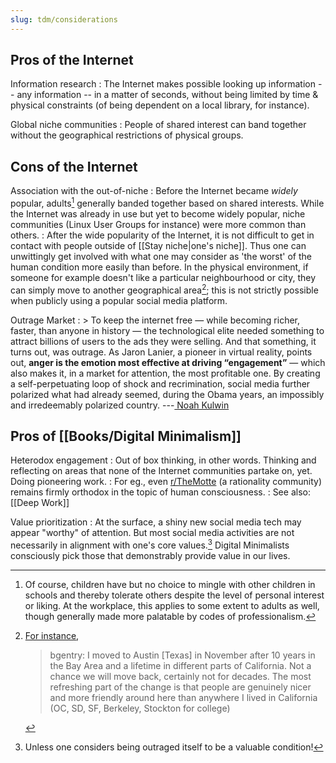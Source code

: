 ```yaml
---
slug: tdm/considerations
---
```


## Pros of the Internet

Information research
: The Internet makes possible looking up information -- any information -- in a matter of seconds, without being limited by time & physical constraints (of being dependent on a local library, for instance).

Global niche communities
: People of shared interest can band together without the geographical restrictions of physical groups.

## Cons of the Internet

Association with the out-of-niche 
: Before the Internet became *widely* popular, adults[^child] generally banded together based on shared interests. While the Internet was already in use but yet to become widely popular, niche communities (Linux User Groups for instance) were more common than others.
: After the wide popularity of the Internet, it is not difficult to get in contact with people outside of [[Stay niche|one's niche]]. Thus one can unwittingly get involved with what one may consider as 'the worst' of the human condition more easily than before. In the physical environment, if someone for example doesn't like a particular neighbourhood or city, they can simply move to another geographical area[^city]; this is not strictly possible when publicly using a popular social media platform.

Outrage Market
: > To keep the internet free — while becoming richer, faster, than anyone in history — the technological elite needed something to attract billions of users to the ads they were selling. And that something, it turns out, was outrage. As Jaron Lanier, a pioneer in virtual reality, points out, **anger is the emotion most effective at driving “engagement”** — which also makes it, in a market for attention, the most profitable one. By creating a self-perpetuating loop of shock and recrimination, social media further polarized what had already seemed, during the Obama years, an impossibly and irredeemably polarized country. ---[ Noah Kulwin](https://nymag.com/intelligencer/2018/04/an-apology-for-the-internet-from-the-people-who-built-it.html)

## Pros of [[Books/Digital Minimalism]]

Heterodox engagement
: Out of box thinking, in other words. Thinking and reflecting on areas that none of the Internet communities partake on, yet. Doing pioneering work.
: For eg., even [r/TheMotte] (a rationality community) remains firmly orthodox in the topic of human consciousness.
: See also: [[Deep Work]]

Value prioritization
: At the surface, a shiny new social media tech may appear "worthy" of attention. But most social media activities are not necessarily in alignment with one's core values.[^outval] Digital Minimalists consciously pick those that demonstrably provide value in our lives.

[^outval]: Unless one considers being outraged itself to be a valuable condition!

[r/TheMotte]: https://themotte.zettel.page

[^child]: Of course, children have but no choice to mingle with other children in schools and thereby tolerate others despite the level of personal interest or liking. At the workplace, this applies to some extent to adults as well, though generally made more palatable by codes of professionalism. 

[^city]: 
    [For instance](https://news.ycombinator.com/item?id=27846062),

    >	bgentry: I moved to Austin [Texas] in November after 10 years in the Bay Area and a lifetime in different parts of California. Not a chance we will move back, certainly not for decades. The most refreshing part of the change is that people are genuinely nicer and more friendly around here than anywhere I lived in California (OC, SD, SF, Berkeley, Stockton for college)